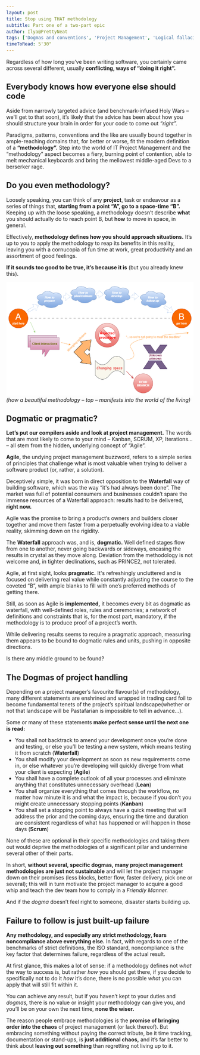 ```yaml
---
layout: post
title: Stop using THAT methodology
subtitle: Part one of a two-part epic
author: Ilya@PrettyNeat
tags: ['Dogmas and conventions', 'Project Management', 'Logical fallacies']
timeToRead: 5'30"
---
```

Regardless of how long you’ve been writing software, you certainly came across several different, usually **conflicting, ways of “doing it right”.** 

## Everybody knows how everyone else should code 

Aside from narrowly targeted advice (and benchmark-infused Holy Wars – we'll get to that soon), it’s likely that the advice has been about how you should structure your brain in order for your code to come out _“right”._

Paradigms, patterns, conventions and the like are usually bound together in ample-reaching domains that, for better or worse, fit the modern definition of a **“methodology”.** Step into the world of IT Project Management and the “methodology” aspect becomes a fiery, burning point of contention, able to melt mechanical keyboards and bring the mellowest middle-aged Devs to a berserker rage. 

## Do you even methodology? 

Loosely speaking, you can think of any **project**, task or endeavour as a series of things that, **starting from a point “A”, go to a space-time “B”.** Keeping up with the loose speaking, a methodology doesn’t describe __what__ you should actually do to reach point B, but __how__ to move in space, in general.  

Effectively, **methodology  defines how you should approach situations.** It’s up to you to apply the methodology to reap its benefits in this reality, leaving you with a cornucopia of fun time at work, great productivity and an assortment of good feelings. 

**If it sounds too good to be true, it’s because it is** (but you already knew this). 

 ![A graph showing how project management goes to hell](/assets/blog/stop-using-that-methodology.png)
_(how a beautiful methodology – top – manifests into the world of the living)_

## Dogmatic or pragmatic? 

**Let’s put our compilers aside and look at project management.** The words that are most likely to come to your mind – Kanban, SCRUM, XP, Iterations... – all stem from the hidden, underlying concept of “Agile”. 

**Agile,** the undying project management buzzword, refers to a simple series of principles that challenge what is most valuable when trying to deliver a software product (or, rather, a solution). 

Deceptively simple, it was born in direct opposition to the **Waterfall** way of building software, which was the way “it's had always been done”. The market was full of potential consumers and businesses couldn’t spare the immense resources of a Waterfall approach: results had to be delivered, __right now.__

Agile was the promise to bring a product’s owners and builders closer together and move them faster from a perpetually evolving idea to a viable reality, skimming down on the rigidity. 

The **Waterfall** approach was, and is, __dogmatic.__ Well defined stages flow from one to another, never going backwards or sideways, encasing the results in crystal as they move along. Deviation from the methodology is not welcome and, in tighter declinations, such as PRINCE2, not tolerated. 

Agile, at first sight, looks __pragmatic.__ It's refreshingly uncluttered and is focused on delivering real value while constantly adjusting the course to the coveted “B”, with ample blanks to fill with one’s preferred methods of getting there. 

Still, as soon as Agile is __implemented,__ it becomes every bit as dogmatic as waterfall, with well-defined roles, rules and ceremonies; a network of definitions and constraints that is, for the most part, mandatory, if the methodology is to produce proof of a project’s worth. 

While delivering results seems to require a pragmatic approach, measuring them appears to be bound to dogmatic rules and units, pushing in opposite directions. 

Is there any middle ground to be found? 

## The Dogmas of project handling 

Depending on a project manager’s favourite flavour(s) of methodology, many different statements are enshrined and wrapped in trading card foil to become fundamental tenets of the project’s spiritual landscape(whether or not that landscape will be Pastafarian is impossible to tell in advance...).  

Some or many of these statements **make perfect sense until the next one is read:**

* You shall not backtrack to amend your development once you’re done and testing, or else you’ll be testing a new system, which means testing it from scratch (__Waterfall__)
* You shall modify your development as soon as new requirements come in, or else whatever you’re developing will quickly diverge from what your client is expecting (__Agile__)
* You shall have a complete outlook of all your processes and eliminate anything that constitutes unnecessary overhead (__Lean__) 
* You shall organize everything that comes through the workflow, no matter how minute it is and what the impact is, because if you don’t you might create unnecessary stopping points (__Kanban__) 
* You shall set a stopping point to always have a quick meeting that will address the prior and the coming days, ensuring the time and duration are consistent regardless of what has happened or will happen in those days (__Scrum__) 

None of these are optional in their specific methodologies and taking them out would deprive the methodologies of a significant pillar and undermine several other of their parts.  

In short, **without several, specific dogmas, many project management methodologies are just not sustainable** and will let the project manager down on their promises (less blocks, better flow, faster delivery, pick one or several); this will in turn motivate the project manager to acquire a good whip and teach the dev team how to comply in a _Friendly Manner._ 

And if the _dogma_ doesn’t feel right to someone, disaster starts building up. 

## Failure to follow is just built-up failure 

**Any methodology, and especially any strict methodology, fears noncompliance above everything else.** In fact, with regards to one of the benchmarks of strict definitions, the ISO standard, noncompliance is the key factor that determines failure, regardless of the actual result. 

At first glance, this makes a lot of sense: if a methodology defines not _what_ the way to success is, but rather _how_ you should get there, if you decide to specifically not to do it _how_ it’s done, there is no possible _what_ you can apply that will still fit within it.  

You can achieve any result, but if you haven’t kept to your duties and _dogmas,_ there is no value or insight your methodology can give you, and you’ll be on your own the next time, **none the wiser.** 

The reason people embrace methodologies is the **promise of bringing order into the chaos** of project management (or lack thereof). But embracing something without paying the correct tribute, be it time tracking, documentation or stand-ups, is **just additional chaos,** and it’s far better to think about **leaving out something** than regretting not living up to it. 